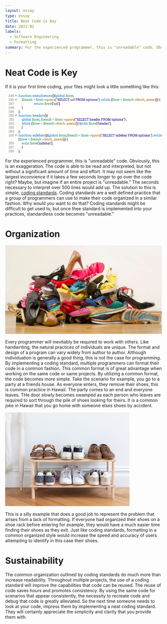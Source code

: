 ```yaml
---
layout: essay
type: essay
title: Neat Code is Key
date: 2021-02
labels:
  - Software Engineering
  - Formatting
summary: For the experienced programmer, this is "unreadable" code. Obviously, this is an exaggeration. The code is able to be read and interpreted, but not without a significant amount of time and effort. It may not seem like the largest inconvience if it takes a few seconds longer to go over the code right? Maybe, but imagine if an entire project is "unreadable." The seconds necessary to interpret over 500 lines would add up. The solution to this is simple, coding standards. Coding standards are a well defined practice that a group of programmers can use to make their code organized in a similar fashion. Why would you want to do that? Coding standards might be difficult to get used to, but once thee standard is implemented into your practices, standardless code becomes "unreadable."
---
```


# Neat Code is Key
If it is your first time coding, your files might look a little something like this:

<img class="ui medium right floated rounded image" src="../images/messy-code.png">

For the experienced programmer, this is "unreadable" code. Obviously, this is an exaggeration. The code is able to be read and interpreted, but not without a significant amount of time and effort. It may not seem like the largest inconvience if it takes a few seconds longer to go over the code right? Maybe, but imagine if an entire project is "unreadable." The seconds necessary to interpret over 500 lines would add up. The solution to this is simple, [coding standards](https://www.geeksforgeeks.org/coding-standards-and-guidelines/#:~:text=A%20coding%20standard%20gives%20a,increases%20efficiency%20of%20the%20programmers.). Coding standards are a well defined practice that a group of programmers can use to make their code organized in a similar fashion. Why would you want to do that? Coding standards might be difficult to get used to, but once thee standard is implemented into your practices, standardless code becomes "unreadable."

# Organization

<img class="ui small left floated rounded image" src="../images/messy-shoes.jpg">

Every programmer will inevitably be required to work with others. Like handwriting, the natural practices of individuals are unique. The format and design of a program can vary widely from author to author. Although individuation is generally a good thing, this is not the case for programming. By implementing a coding standard, multiple programmers can format their code in a common fashion. This common format is of great advantage when working on the same code or same projects. By utilizing a common format, the code becomes more simple. Take the scenario for example, you go to a party at a friends house. As everyone enters, they remove their shoes, this is common practice in Hawaii. The party comes to an end and everyone leaves. THe door slowly becomes swamped as each person who leaves are required to sort through the pile of shoes looking for theirs. It is a common joke in Hawaii that you go home with someone elses shoes by accident.

<img class="ui small right floated rounded image" src="../images/neat-shoe-rack.jpg">

This is a silly example that does a good job to represent the problem that arises from a lack of formatting. If everyone had organized their shoes on a shoe rack before entering for example, they would have a much easier time finding their shoes as they exit. Just like coding standards, formatting in a common organized style would increase the speed and accuracy of users attempting to identify in this case their shoes. 

# Sustainability

The common organization outlined by coding standards do much more than increase readability. Throughout multiple projects, the use of a coding standard will improve the capabilities that code can be reused. The reuse of code saves hours and promotes consistency. By using the same code for scenarios that appear consistently, the necessity to recreate code and debug that code is greatly alleviated. So the next time someone needs to look at your code, impress them by implementing a neat coding standard. They will certainly appreciate the simplicity and clarity that you provide them with.